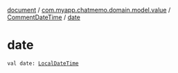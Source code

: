 [document](../../index.md) / [com.myapp.chatmemo.domain.model.value](../index.md) / [CommentDateTime](index.md) / [date](./date.md)

# date

`val date: `[`LocalDateTime`](https://developer.android.com/reference/java/time/LocalDateTime.html)